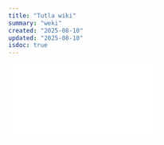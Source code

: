```yaml
---
title: "Tutla wiki"
summary: "weki"
created: "2025-08-10"
updated: "2025-08-10"
isdoc: true
---
```


![feet](/content/TutlaWiki/embed.html)